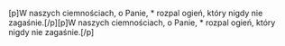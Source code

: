 [p]W naszych ciemnościach, o Panie, * rozpal ogień, który nigdy nie zagaśnie.[/p][p]W naszych ciemnościach, o Panie, * rozpal ogień, który nigdy nie zagaśnie.[/p]